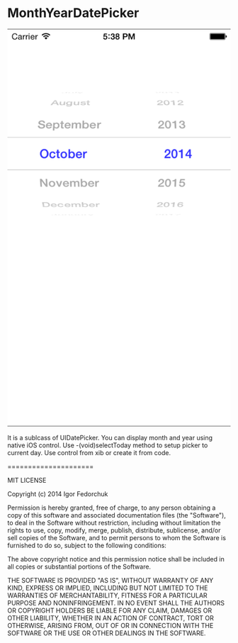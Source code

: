 MonthYearDatePicker
===================

![alt tag](https://github.com/IgorFedorchuk/MonthYearDatePicker/blob/master/Screenshot.png)


It is a sublcass of UIDatePicker. You can display month and year using native iOS control. Use -(void)selectToday method to setup picker to current day. Use control from xib or create it from code.

=====================

MIT LICENSE

Copyright (c) 2014 Igor Fedorchuk

Permission is hereby granted, free of charge, to any person obtaining a copy of this software and associated documentation files (the "Software"), to deal in the Software without restriction, including without limitation the rights to use, copy, modify, merge, publish, distribute, sublicense, and/or sell copies of the Software, and to permit persons to whom the Software is furnished to do so, subject to the following conditions:

The above copyright notice and this permission notice shall be included in all copies or substantial portions of the Software.

THE SOFTWARE IS PROVIDED "AS IS", WITHOUT WARRANTY OF ANY KIND, EXPRESS OR IMPLIED, INCLUDING BUT NOT LIMITED TO THE WARRANTIES OF MERCHANTABILITY, FITNESS FOR A PARTICULAR PURPOSE AND NONINFRINGEMENT. IN NO EVENT SHALL THE AUTHORS OR COPYRIGHT HOLDERS BE LIABLE FOR ANY CLAIM, DAMAGES OR OTHER LIABILITY, WHETHER IN AN ACTION OF CONTRACT, TORT OR OTHERWISE, ARISING FROM, OUT OF OR IN CONNECTION WITH THE SOFTWARE OR THE USE OR OTHER DEALINGS IN THE SOFTWARE.
